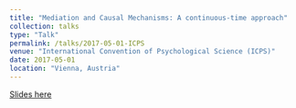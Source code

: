 ```yaml
---
title: "Mediation and Causal Mechanisms: A continuous-time approach"
collection: talks
type: "Talk"
permalink: /talks/2017-05-01-ICPS
venue: "International Convention of Psychological Science (ICPS)"
date: 2017-05-01
location: "Vienna, Austria"
---
```


[Slides here](http://ryanoisin.github.io/files/ICPS_1_6.pdf)
